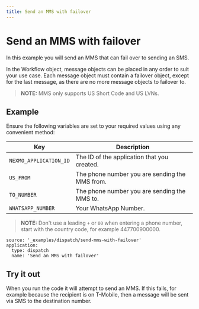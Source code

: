 ```yaml
---
title: Send an MMS with failover
---
```


# Send an MMS with failover

In this example you will send an MMS that can fail over to sending an SMS.

In the Workflow object, message objects can be placed in any order to suit your use case. Each message object must contain a failover object, except for the last message, as there are no more message objects to failover to.

> **NOTE:** MMS only supports US Short Code and US LVNs.

## Example

Ensure the following variables are set to your required values using any convenient method:

Key | Description
-- | --
`NEXMO_APPLICATION_ID` | The ID of the application that you created.
`US_FROM` | The phone number you are sending the MMS from.
`TO_NUMBER` | The phone number you are sending the MMS to.
`WHATSAPP_NUMBER` | Your WhatsApp Number.

> **NOTE:** Don't use a leading `+` or `00` when entering a phone number, start with the country code, for example 447700900000.

```building_blocks
source: '_examples/dispatch/send-mms-with-failover'
application:
  type: dispatch
  name: 'Send an MMS with failover'
```

## Try it out

When you run the code it will attempt to send an MMS. If this fails, for example because the recipient is on T-Mobile, then a message will be sent via SMS to the destination number.
